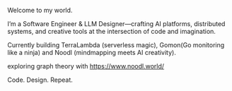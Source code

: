 Welcome to my world.

I’m a Software Engineer & LLM Designer—crafting AI platforms, distributed systems, and creative tools at the intersection of code and imagination.

Currently building TerraLambda (serverless magic), Gomon(Go monitoring like a ninja) and Noodl (mindmapping meets AI creativity).

 exploring graph theory with https://www.noodl.world/

Code. Design. Repeat.
